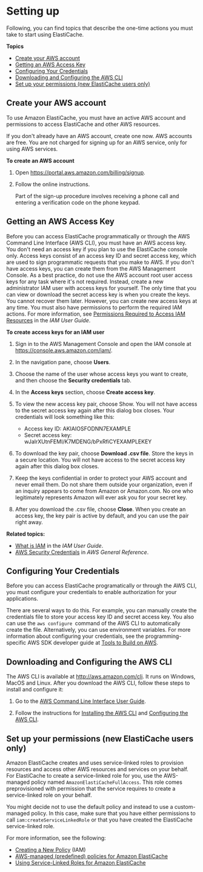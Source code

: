 # Setting up<a name="set-up"></a>

Following, you can find topics that describe the one\-time actions you must take to start using ElastiCache\.

**Topics**
+ [Create your AWS account](#elasticache-create-aws-account)
+ [Getting an AWS Access Key](#elasticache-set-up-access-key)
+ [Configuring Your Credentials](#elasticache-configure-credentials)
+ [Downloading and Configuring the AWS CLI](#elasticache-install-configure-cli)
+ [Set up your permissions \(new ElastiCache users only\)](#elasticache-set-up-permissions)

## Create your AWS account<a name="elasticache-create-aws-account"></a>

To use Amazon ElastiCache, you must have an active AWS account and permissions to access ElastiCache and other AWS resources\.

If you don't already have an AWS account, create one now\. AWS accounts are free\. You are not charged for signing up for an AWS service, only for using AWS services\.

**To create an AWS account**

1. Open [https://portal\.aws\.amazon\.com/billing/signup](https://portal.aws.amazon.com/billing/signup)\.

1. Follow the online instructions\.

   Part of the sign\-up procedure involves receiving a phone call and entering a verification code on the phone keypad\.

## Getting an AWS Access Key<a name="elasticache-set-up-access-key"></a>

Before you can access ElastiCache programmatically or through the AWS Command Line Interface \(AWS CLI\), you must have an AWS access key\. You don't need an access key if you plan to use the ElastiCache console only\. Access keys consist of an access key ID and secret access key, which are used to sign programmatic requests that you make to AWS\. If you don't have access keys, you can create them from the AWS Management Console\. As a best practice, do not use the AWS account root user access keys for any task where it's not required\. Instead, create a new administrator IAM user with access keys for yourself\. The only time that you can view or download the secret access key is when you create the keys\. You cannot recover them later\. However, you can create new access keys at any time\. You must also have permissions to perform the required IAM actions\. For more information, see [Permissions Required to Access IAM Resources](https://docs.aws.amazon.com/IAM/latest/UserGuide/access_permissions-required.html) in the *IAM User Guide*\.

**To create access keys for an IAM user**

1. Sign in to the AWS Management Console and open the IAM console at [https://console\.aws\.amazon\.com/iam/](https://console.aws.amazon.com/iam/)\.

1. In the navigation pane, choose **Users**\.

1. Choose the name of the user whose access keys you want to create, and then choose the **Security credentials** tab\.

1. In the **Access keys** section, choose **Create access key**\.

1. To view the new access key pair, choose Show\. You will not have access to the secret access key again after this dialog box closes\. Your credentials will look something like this:
   + Access key ID: AKIAIOSFODNN7EXAMPLE
   + Secret access key: wJalrXUtnFEMI/K7MDENG/bPxRfiCYEXAMPLEKEY

1. To download the key pair, choose **Download \.csv file**\. Store the keys in a secure location\. You will not have access to the secret access key again after this dialog box closes\.

1. Keep the keys confidential in order to protect your AWS account and never email them\. Do not share them outside your organization, even if an inquiry appears to come from Amazon or Amazon\.com\. No one who legitimately represents Amazon will ever ask you for your secret key\.

1. After you download the \.csv file, choose **Close**\. When you create an access key, the key pair is active by default, and you can use the pair right away\.

**Related topics:**
+ [What is IAM](https://docs.aws.amazon.com/IAM/latest/UserGuide/introduction.html) in the *IAM User Guide*\.
+ [AWS Security Credentials](https://docs.aws.amazon.com/general/latest/gr/aws-security-credentials.html) in *AWS General Reference*\.

## Configuring Your Credentials<a name="elasticache-configure-credentials"></a>

Before you can access ElastiCache programatically or through the AWS CLI, you must configure your credentials to enable authorization for your applications\.

 There are several ways to do this\. For example, you can manually create the credentials file to store your access key ID and secret access key\. You also can use the `aws configure `command of the AWS CLI to automatically create the file\. Alternatively, you can use environment variables\. For more information about configuring your credentials, see the programming\-specific AWS SDK developer guide at [Tools to Build on AWS](https://docs.aws.amazon.com/https://aws.amazon.com/tools/)\.

## Downloading and Configuring the AWS CLI<a name="elasticache-install-configure-cli"></a>

The AWS CLI is available at [http://aws\.amazon\.com/cli](http://aws.amazon.com/cli)\. It runs on Windows, MacOS and Linux\. After you download the AWS CLI, follow these steps to install and configure it:

1. Go to the [AWS Command Line Interface User Guide](https://docs.aws.amazon.com/cli/latest/userguide/cli-chap-welcome.html)\.

1. Follow the instructions for [Installing the AWS CLI](https://docs.aws.amazon.com/cli/latest/userguide/cli-chap-install.html) and [Configuring the AWS CLI](https://docs.aws.amazon.com/cli/latest/userguide/cli-chap-configure.html)\.

## Set up your permissions \(new ElastiCache users only\)<a name="elasticache-set-up-permissions"></a>

Amazon ElastiCache creates and uses service\-linked roles to provision resources and access other AWS resources and services on your behalf\. For ElastiCache to create a service\-linked role for you, use the AWS\-managed policy named `AmazonElastiCacheFullAccess`\. This role comes preprovisioned with permission that the service requires to create a service\-linked role on your behalf\.

You might decide not to use the default policy and instead to use a custom\-managed policy\. In this case, make sure that you have either permissions to call `iam:createServiceLinkedRole` or that you have created the ElastiCache service\-linked role\. 

For more information, see the following:
+ [Creating a New Policy](https://docs.aws.amazon.com/IAM/latest/UserGuide/access_policies_create.html) \(IAM\)
+ [AWS\-managed \(predefined\) policies for Amazon ElastiCache](IAM.IdentityBasedPolicies.md#IAM.IdentityBasedPolicies.PredefinedPolicies)
+ [Using Service\-Linked Roles for Amazon ElastiCache](using-service-linked-roles.md)